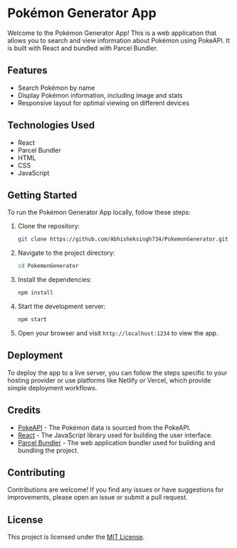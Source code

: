 # Pokémon Generator App

Welcome to the Pokémon Generator App! This is a web application that allows you to search and view information about Pokémon using PokeAPI. 
It is built with React and bundled with Parcel Bundler.

## Features

- Search Pokémon by name
- Display Pokémon information, including image and stats
- Responsive layout for optimal viewing on different devices

## Technologies Used

- React
- Parcel Bundler
- HTML
- CSS
- JavaScript

## Getting Started

To run the Pokémon Generator App locally, follow these steps:

1. Clone the repository:

   ```bash
   git clone https://github.com/Abhisheksingh734/PokemonGenerator.git
   ```

2. Navigate to the project directory:

   ```bash
   cd PokemonGenerator
   ```

3. Install the dependencies:

   ```bash
   npm install
   ```

4. Start the development server:

   ```bash
   npm start
   ```

5. Open your browser and visit `http://localhost:1234` to view the app.

## Deployment

To deploy the app to a live server, you can follow the steps specific to your hosting provider or use platforms like Netlify or Vercel, which provide simple deployment workflows.

## Credits

- [PokeAPI](https://pokeapi.co/) - The Pokémon data is sourced from the PokeAPI.
- [React](https://reactjs.org/) - The JavaScript library used for building the user interface.
- [Parcel Bundler](https://parceljs.org/) - The web application bundler used for building and bundling the project.

## Contributing

Contributions are welcome! If you find any issues or have suggestions for improvements, please open an issue or submit a pull request.

## License

This project is licensed under the [MIT License](LICENSE).
